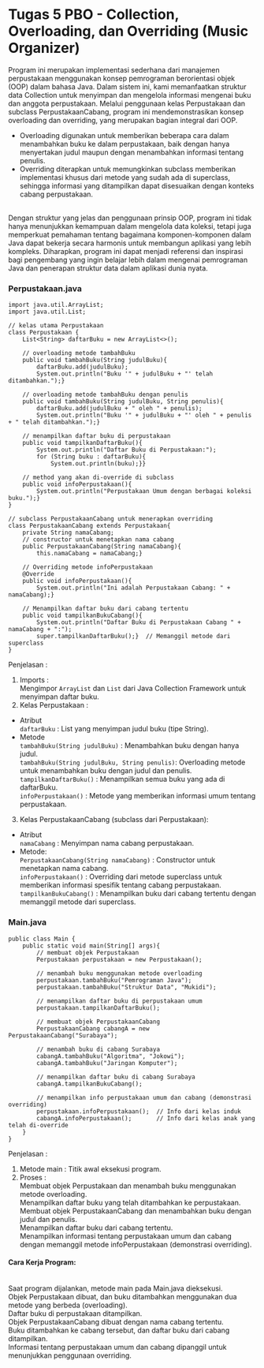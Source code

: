# Tugas 5 PBO - Collection, Overloading, dan Overriding (Music Organizer)

Program ini merupakan implementasi sederhana dari manajemen perpustakaan menggunakan konsep pemrograman berorientasi objek (OOP) dalam bahasa Java. Dalam sistem ini, kami memanfaatkan struktur data Collection untuk menyimpan dan mengelola informasi mengenai buku dan anggota perpustakaan. Melalui penggunaan kelas Perpustakaan dan subclass PerpustakaanCabang, program ini mendemonstrasikan konsep overloading dan overriding, yang merupakan bagian integral dari OOP.
<br/>
- Overloading digunakan untuk memberikan beberapa cara dalam menambahkan buku ke dalam perpustakaan, baik dengan hanya menyertakan judul maupun dengan menambahkan informasi tentang penulis.
- Overriding diterapkan untuk memungkinkan subclass memberikan implementasi khusus dari metode yang sudah ada di superclass, sehingga informasi yang ditampilkan dapat disesuaikan dengan konteks cabang perpustakaan.
<br/>
Dengan struktur yang jelas dan penggunaan prinsip OOP, program ini tidak hanya menunjukkan kemampuan dalam mengelola data koleksi, tetapi juga memperkuat pemahaman tentang bagaimana komponen-komponen dalam Java dapat bekerja secara harmonis untuk membangun aplikasi yang lebih kompleks. Diharapkan, program ini dapat menjadi referensi dan inspirasi bagi pengembang yang ingin belajar lebih dalam mengenai pemrograman Java dan penerapan struktur data dalam aplikasi dunia nyata.

### Perpustakaan.java
```
import java.util.ArrayList;
import java.util.List;

// kelas utama Perpustakaan
class Perpustakaan {
    List<String> daftarBuku = new ArrayList<>();

    // overloading metode tambahBuku
    public void tambahBuku(String judulBuku){
        daftarBuku.add(judulBuku);
        System.out.println("Buku '" + judulBuku + "' telah ditambahkan.");}

    // overloading metode tambahBuku dengan penulis
    public void tambahBuku(String judulBuku, String penulis){
        daftarBuku.add(judulBuku + " oleh " + penulis);
        System.out.println("Buku '" + judulBuku + "' oleh " + penulis + " telah ditambahkan.");}

    // menampilkan daftar buku di perpustakaan
    public void tampilkanDaftarBuku(){
        System.out.println("Daftar Buku di Perpustakaan:");
        for (String buku : daftarBuku){
            System.out.println(buku);}}

    // method yang akan di-override di subclass
    public void infoPerpustakaan(){
        System.out.println("Perpustakaan Umum dengan berbagai koleksi buku.");}
}

// subclass PerpustakaanCabang untuk menerapkan overriding
class PerpustakaanCabang extends Perpustakaan{
    private String namaCabang;
    // constructor untuk menetapkan nama cabang
    public PerpustakaanCabang(String namaCabang){
        this.namaCabang = namaCabang;}

    // Overriding metode infoPerpustakaan
    @Override
    public void infoPerpustakaan(){
        System.out.println("Ini adalah Perpustakaan Cabang: " + namaCabang);}

    // Menampilkan daftar buku dari cabang tertentu
    public void tampilkanBukuCabang(){
        System.out.println("Daftar Buku di Perpustakaan Cabang " + namaCabang + ":");
        super.tampilkanDaftarBuku();}  // Memanggil metode dari superclass
}
```

Penjelasan :
1. Imports :
   <br />Mengimpor `ArrayList` dan `List` dari Java Collection Framework untuk menyimpan daftar buku.
3. Kelas Perpustakaan :
- Atribut
  <br />`daftarBuku` : List yang menyimpan judul buku (tipe String).
- Metode
  <br />`tambahBuku(String judulBuku)` : Menambahkan buku dengan hanya judul.
  <br />`tambahBuku(String judulBuku, String penulis)`: Overloading metode untuk menambahkan buku dengan judul dan penulis.
  <br />`tampilkanDaftarBuku()` : Menampilkan semua buku yang ada di daftarBuku.
  <br />`infoPerpustakaan()` : Metode yang memberikan informasi umum tentang perpustakaan.

3. Kelas PerpustakaanCabang (subclass dari Perpustakaan):
- Atribut
  <br />`namaCabang` : Menyimpan nama cabang perpustakaan.
- Metode:
  <br />`PerpustakaanCabang(String namaCabang)` : Constructor untuk menetapkan nama cabang.
  <br />`infoPerpustakaan()` : Overriding dari metode superclass untuk memberikan informasi spesifik tentang cabang perpustakaan.
  <br />`tampilkanBukuCabang()` : Menampilkan buku dari cabang tertentu dengan memanggil metode dari superclass.

### Main.java
```
public class Main {
    public static void main(String[] args){
        // membuat objek Perpustakaan
        Perpustakaan perpustakaan = new Perpustakaan();

        // menambah buku menggunakan metode overloading
        perpustakaan.tambahBuku("Pemrograman Java");
        perpustakaan.tambahBuku("Struktur Data", "Mukidi");

        // menampilkan daftar buku di perpustakaan umum
        perpustakaan.tampilkanDaftarBuku();

        // membuat objek PerpustakaanCabang
        PerpustakaanCabang cabangA = new PerpustakaanCabang("Surabaya");

        // menambah buku di cabang Surabaya
        cabangA.tambahBuku("Algoritma", "Jokowi");
        cabangA.tambahBuku("Jaringan Komputer");

        // menampilkan daftar buku di cabang Surabaya
        cabangA.tampilkanBukuCabang();

        // menampilkan info perpustakaan umum dan cabang (demonstrasi overriding)
        perpustakaan.infoPerpustakaan();  // Info dari kelas induk
        cabangA.infoPerpustakaan();       // Info dari kelas anak yang telah di-override
    }
}
```
Penjelasan :
1. Metode main : Titik awal eksekusi program.
2. Proses :
<br/>Membuat objek Perpustakaan dan menambah buku menggunakan metode overloading.
<br/>Menampilkan daftar buku yang telah ditambahkan ke perpustakaan.
<br/>Membuat objek PerpustakaanCabang dan menambahkan buku dengan judul dan penulis.
<br/>Menampilkan daftar buku dari cabang tertentu.
<br/>Menampilkan informasi tentang perpustakaan umum dan cabang dengan memanggil metode infoPerpustakaan (demonstrasi overriding).

#### Cara Kerja Program:
<br/>Saat program dijalankan, metode main pada Main.java dieksekusi.
<br/>Objek Perpustakaan dibuat, dan buku ditambahkan menggunakan dua metode yang berbeda (overloading).
<br/>Daftar buku di perpustakaan ditampilkan.
<br/>Objek PerpustakaanCabang dibuat dengan nama cabang tertentu.
<br/>Buku ditambahkan ke cabang tersebut, dan daftar buku dari cabang ditampilkan.
<br/>Informasi tentang perpustakaan umum dan cabang dipanggil untuk menunjukkan penggunaan overriding.
